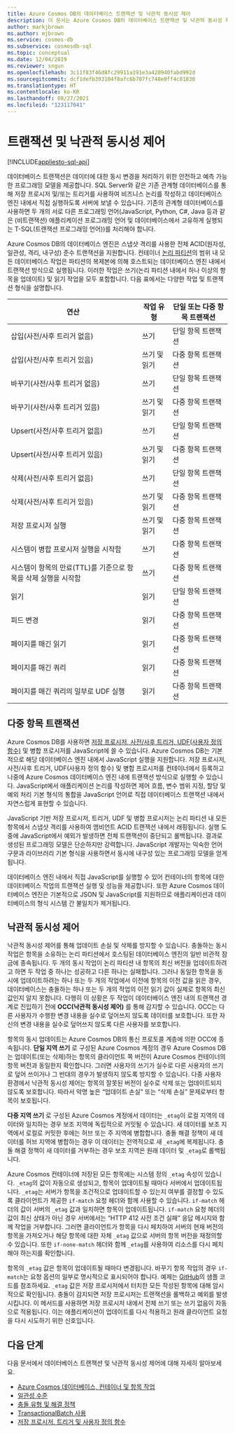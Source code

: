 ```yaml
---
title: Azure Cosmos DB의 데이터베이스 트랜잭션 및 낙관적 동시성 제어
description: 이 문서는 Azure Cosmos DB의 데이터베이스 트랜잭션 및 낙관적 동시성 제어를 설명합니다.
author: markjbrown
ms.author: mjbrown
ms.service: cosmos-db
ms.subservice: cosmosdb-sql
ms.topic: conceptual
ms.date: 12/04/2019
ms.reviewer: sngun
ms.openlocfilehash: 3c11f83f46d8fc29911a191e3a420940fabd992d
ms.sourcegitcommit: dcf1defb393104f8afc6b707fc748e0ff4c81830
ms.translationtype: HT
ms.contentlocale: ko-KR
ms.lasthandoff: 08/27/2021
ms.locfileid: "123117041"
---
```

# <a name="transactions-and-optimistic-concurrency-control"></a>트랜잭션 및 낙관적 동시성 제어
[!INCLUDE[appliesto-sql-api](../includes/appliesto-sql-api.md)]

데이터베이스 트랜잭션은 데이터에 대한 동시 변경을 처리하기 위한 안전하고 예측 가능한 프로그래밍 모델을 제공합니다. SQL Server와 같은 기존 관계형 데이터베이스를 통해 저장 프로시저 및/또는 트리거를 사용하여 비즈니스 논리를 작성하고 데이터베이스 엔진 내에서 직접 실행하도록 서버에 보낼 수 있습니다. 기존의 관계형 데이터베이스를 사용하면 두 개의 서로 다른 프로그래밍 언어(JavaScript, Python, C#, Java 등과 같은 (비트랜잭션) 애플리케이션 프로그래밍 언어 및 데이터베이스에서 고유하게 실행되는 T-SQL(트랜잭션 프로그래밍 언어))를 처리해야 합니다.

Azure Cosmos DB의 데이터베이스 엔진은 스냅샷 격리를 사용한 전체 ACID(원자성, 일관성, 격리, 내구성) 준수 트랜잭션을 지원합니다. 컨테이너 [논리 파티션](../partitioning-overview.md)의 범위 내 모든 데이터베이스 작업은 파티션의 복제본에 의해 호스트되는 데이터베이스 엔진 내에서 트랜잭션 방식으로 실행됩니다. 이러한 작업은 쓰기(논리 파티션 내에서 하나 이상의 항목을 업데이트) 및 읽기 작업을 모두 포함합니다. 다음 표에서는 다양한 작업 및 트랜잭션 형식을 설명합니다.

| **연산**  | **작업 유형** | **단일 또는 다중 항목 트랜잭션** |
|---------|---------|---------|
| 삽입(사전/사후 트리거 없음) | 쓰기 | 단일 항목 트랜잭션 |
| 삽입(사전/사후 트리거 있음) | 쓰기 및 읽기 | 다중 항목 트랜잭션 |
| 바꾸기(사전/사후 트리거 없음) | 쓰기 | 단일 항목 트랜잭션 |
| 바꾸기(사전/사후 트리거 있음) | 쓰기 및 읽기 | 다중 항목 트랜잭션 |
| Upsert(사전/사후 트리거 없음) | 쓰기 | 단일 항목 트랜잭션 |
| Upsert(사전/사후 트리거 있음) | 쓰기 및 읽기 | 다중 항목 트랜잭션 |
| 삭제(사전/사후 트리거 없음) | 쓰기 | 단일 항목 트랜잭션 |
| 삭제(사전/사후 트리거 있음) | 쓰기 및 읽기 | 다중 항목 트랜잭션 |
| 저장 프로시저 실행 | 쓰기 및 읽기 | 다중 항목 트랜잭션 |
| 시스템이 병합 프로시저 실행을 시작함 | 쓰기 | 다중 항목 트랜잭션 |
| 시스템이 항목의 만료(TTL)를 기준으로 항목을 삭제 실행을 시작함 | 쓰기 | 다중 항목 트랜잭션 |
| 읽기 | 읽기 | 단일 항목 트랜잭션 |
| 피드 변경 | 읽기 | 다중 항목 트랜잭션 |
| 페이지를 매긴 읽기 | 읽기 | 다중 항목 트랜잭션 |
| 페이지를 매긴 쿼리 | 읽기 | 다중 항목 트랜잭션 |
| 페이지를 매긴 쿼리의 일부로 UDF 실행 | 읽기 | 다중 항목 트랜잭션 |

## <a name="multi-item-transactions"></a>다중 항목 트랜잭션

Azure Cosmos DB를 사용하면 [저장 프로시저, 사전/사후 트리거, UDF(사용자 정의 함수)](stored-procedures-triggers-udfs.md) 및 병합 프로시저를 JavaScript에 쓸 수 있습니다. Azure Cosmos DB는 기본적으로 해당 데이터베이스 엔진 내에서 JavaScript 실행을 지원합니다. 저장 프로시저, 사전/사후 트리거, UDF(사용자 정의 함수) 및 병합 프로시저를 컨테이너에서 등록하고 나중에 Azure Cosmos 데이터베이스 엔진 내에 트랜잭션 방식으로 실행할 수 있습니다. JavaScript에서 애플리케이션 논리를 작성하면 제어 흐름, 변수 범위 지정, 할당 및 예외 처리 기본 형식의 통합을 JavaScript 언어로 직접 데이터베이스 트랜잭션 내에서 자연스럽게 표현할 수 있습니다.

JavaScript 기반 저장 프로시저, 트리거, UDF 및 병합 프로시저는 논리 파티션 내 모든 항목에서 스냅샷 격리를 사용하여 앰비언트 ACID 트랜잭션 내에서 래핑됩니다. 실행 도중에 JavaScript에서 예외가 발생하면 전체 트랜잭션이 중단되고 롤백됩니다. 결과로 생성된 프로그래밍 모델은 단순하지만 강력합니다. JavaScript 개발자는 익숙한 언어 구문과 라이브러리 기본 형식을 사용하면서 동시에 내구성 있는 프로그래밍 모델을 얻게 됩니다.

데이터베이스 엔진 내에서 직접 JavaScript를 실행할 수 있어 컨테이너의 항목에 대한 데이터베이스 작업의 트랜잭션 실행 및 성능을 제공합니다. 또한 Azure Cosmos 데이터베이스 엔진은 기본적으로 JSON 및 JavaScript를 지원하므로 애플리케이션과 데이터베이스의 형식 시스템 간 불일치가 제거됩니다.

## <a name="optimistic-concurrency-control"></a>낙관적 동시성 제어

낙관적 동시성 제어를 통해 업데이트 손실 및 삭제를 방지할 수 있습니다. 충돌하는 동시 작업은 항목을 소유하는 논리 파티션에서 호스팅된 데이터베이스 엔진의 일반 비관적 잠금에 종속됩니다. 두 개의 동시 작업이 논리 파티션 내 항목의 최신 버전을 업데이트하려고 하면 두 작업 중 하나는 성공하고 다른 하나는 실패합니다. 그러나 동일한 항목을 동시에 업데이트하려는 하나 또는 두 개의 작업에서 이전에 항목의 이전 값을 읽은 경우, 데이터베이스는 충돌하는 하나 또는 두 개의 작업의 이전 읽기 값이 실제로 항목의 최신 값인지 알지 못합니다. 다행히 이 상황은 두 작업이 데이터베이스 엔진 내의 트랜잭션 경계로 진입하기 전에 **OCC(낙관적 동시성 제어)** 를 통해 감지할 수 있습니다. OCC는 다른 사용자가 수행한 변경 내용을 실수로 덮어쓰지 않도록 데이터를 보호합니다. 또한 자신의 변경 내용을 실수로 덮어쓰지 않도록 다른 사용자를 보호합니다.

항목의 동시 업데이트는 Azure Cosmos DB의 통신 프로토콜 계층에 의한 OCC에 종속됩니다. **단일 지역 쓰기** 로 구성된 Azure Cosmos 계정의 경우 Azure Cosmos DB는 업데이트(또는 삭제)하는 항목의 클라이언트 쪽 버전이 Azure Cosmos 컨테이너의 항목 버전과 동일한지 확인합니다. 그러면 사용자의 쓰기가 실수로 다른 사용자의 쓰기로 덮어 쓰이거나 그 반대의 경우가 발생하지 않도록 방지할 수 있습니다. 다중 사용자 환경에서 낙관적 동시성 제어는 항목의 잘못된 버전이 실수로 삭제 또는 업데이트되지 않도록 보호합니다. 따라서 악명 높은 “업데이트 손실” 또는 “삭제 손실” 문제로부터 항목이 보호됩니다.

**다중 지역 쓰기** 로 구성된 Azure Cosmos 계정에서 데이터는 `_etag`이 로컬 지역의 데이터와 일치하는 경우 보조 지역에 독립적으로 커밋될 수 있습니다. 새 데이터를 보조 지역에서 로컬로 커밋한 후에는 허브 또는 주 지역에 병합합니다. 충돌 해결 정책이 새 데이터를 허브 지역에 병합하는 경우 이 데이터는 전역적으로 새 `_etag`에 복제됩니다. 충돌 해결 정책이 새 데이터를 거부하는 경우 보조 지역은 원래 데이터 및 `_etag`로 롤백됩니다.

Azure Cosmos 컨테이너에 저장된 모든 항목에는 시스템 정의 `_etag` 속성이 있습니다. `_etag`의 값이 자동으로 생성되고, 항목이 업데이트될 때마다 서버에서 업데이트됩니다. `_etag`는 서버가 항목을 조건적으로 업데이트할 수 있는지 여부를 결정할 수 있도록 클라이언트가 제공한 `if-match` 요청 헤더와 함께 사용할 수 있습니다. `if-match` 헤더의 값이 서버의 `_etag` 값과 일치하면 항목이 업데이트됩니다. `if-match` 요청 헤더의 값이 최신 상태가 아닌 경우 서버에서는 “HTTP 412 사전 조건 실패” 응답 메시지와 함께 작업을 거부합니다. 그러면 클라이언트가 항목을 다시 페치하여 서버의 현재 버전의 항목을 가져오거나 해당 항목에 대한 자체 `_etag` 값으로 서버의 항목 버전을 재정의할 수 있습니다. 또한 `if-none-match` 헤더와 함께 `_etag`를 사용하여 리소스를 다시 페치해야 하는지를 확인합니다.

항목의 `_etag` 값은 항목이 업데이트될 때마다 변경됩니다. 바꾸기 항목 작업의 경우 `if-match`는 요청 옵션의 일부로 명시적으로 표시되어야 합니다. 예제는 [GitHub](https://github.com/Azure/azure-cosmos-dotnet-v3/blob/master/Microsoft.Azure.Cosmos.Samples/Usage/ItemManagement/Program.cs#L676-L772)의 샘플 코드를 참조하세요. `_etag` 값은 저장 프로시저에서 터치한 모든 작성된 항목에 대해 암시적으로 확인됩니다. 충돌이 감지되면 저장 프로시저는 트랜잭션을 롤백하고 예외를 발생시킵니다. 이 메서드를 사용하면 저장 프로시저 내에서 전체 쓰기 또는 쓰기 없음이 자동으로 적용됩니다. 이는 애플리케이션이 업데이트를 다시 적용하고 원래 클라이언트 요청을 다시 시도하기 위한 신호입니다.

## <a name="next-steps"></a>다음 단계

다음 문서에서 데이터베이스 트랜잭션 및 낙관적 동시성 제어에 대해 자세히 알아보세요.

- [Azure Cosmos 데이터베이스, 컨테이너 및 항목 작업](../account-databases-containers-items.md)
- [일관성 수준](../consistency-levels.md)
- [충돌 유형 및 해결 정책](../conflict-resolution-policies.md)
- [TransactionalBatch 사용](transactional-batch.md)
- [저장 프로시저, 트리거 및 사용자 정의 함수](stored-procedures-triggers-udfs.md)
